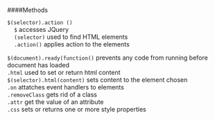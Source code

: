 ####Methods

`$(selector).action ()` <br>
&nbsp; &nbsp; `$` accesses JQuery <br>
&nbsp; &nbsp; `(selector)` used to find HTML elements <br>
&nbsp; &nbsp; `.action()` applies action to the elements <br>

`$(document).ready(function()`
prevents any code from running before document has loaded <br> 
`.html` used to set or return html content <br>
`$(selector).html(content)` sets content to the element chosen <br>
`.on` attatches event handlers to elements <br>
`.removeClass` gets rid of a class <br>
`.attr` get the value of an attribute <br>
`.css` sets or returns one or more style properties





